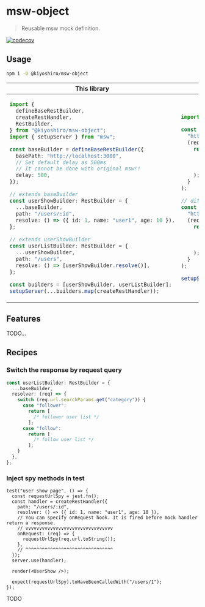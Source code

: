 # msw-object

> Reusable msw mock definition.

[![codecov](https://codecov.io/gh/KoichiKiyokawa/msw-object/branch/main/graph/badge.svg?token=NY24WQJELL)](https://codecov.io/gh/KoichiKiyokawa/msw-object)

## Usage

```sh
npm i -D @kiyoshiro/msw-object
```

<table>
<thead>
<th>This library</th>
<th>Original msw</th>
</th>
</thead>
<tbody>
<tr>
<td>

```ts
import {
  defineBaseRestBuilder,
  createRestHandler,
  RestBuilder,
} from "@kiyoshiro/msw-object";
import { setupServer } from "msw";

const baseBuilder = defineBaseRestBuilder({
  basePath: "http://localhost:3000",
  // Set default delay as 500ms
  // It cannot be done with original msw!!
  delay: 500,
});

// extends baseBuilder
const userShowBuilder: RestBuilder = {
  ...baseBuilder,
  path: "/users/:id",
  resolve: () => ({ id: 1, name: "user1", age: 10 }),
};

// extends userShowBuilder
const userListBuilder: RestBuilder = {
  ...userShowBuilder,
  path: "/users",
  resolve: () => [userShowBuilder.resolve()],
};

const builders = [userShowBuilder, userListBuilder];
setupServer(...builders.map(createRestHandler));
```

</td>

<td>

```ts
import { rest, setupServer } from "msw";

const userShowHandler = rest.get(
  "http://localhost:3000/users/:id",
  (req, res, ctx) => {
    return res(
      ctx.status(200),
      ctx.json({ id: 1, name: "user1", age: 10 }),
      ctx.delay(500)
    );
  }
);

// difficult to reuse userShowBuilder 😢
const userListHandler = rest.get(
  "http://localhost:3000/users",
  (req, res, ctx) => {
    return res(
      ctx.status(200),
      ctx.json([{ id: 1, name: "user1", age: 10 }]),
      ctx.delay(500)
    );
  }
);

setupServer(userShowHandler, userListHandler);
```

</td>
</tr>
</tbody>
</table>

## Features

TODO...

## Recipes

### Switch the response by request query

```ts
const userListBuilder: RestBuilder = {
  ...baseBuilder,
  resolver: (req) => {
    switch (req.url.searchParams.get("category")) {
      case "follower":
        return [
          /* follower user list */
        ];
      case "follow":
        return [
          /* follow user list */
        ];
    }
  },
};
```

### Inject spy methods in test

```tsx
test("user show page", () => {
  const requestUrlSpy = jest.fn();
  const handler = createRestHandler({
    path: "/users/:id",
    resolver: () => ({ id: 1, name: "user1", age: 10 }),
    // You can specify onRequest hook. It is fired before mock handler return a response.
    // vvvvvvvvvvvvvvvvvvvvvvvvvvvvvvvv
    onRequest: (req) => {
      requestUrlSpy(req.url.toString());
    },
    // ^^^^^^^^^^^^^^^^^^^^^^^^^^^^^^^^
  });
  server.use(handler);

  render(<UserShow />);

  expect(requestUrlSpy).toHaveBeenCalledWith("/users/1");
});
```

TODO

